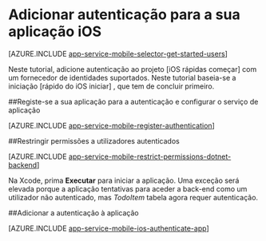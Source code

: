 <properties
    pageTitle="Adicionar autenticação IOS com aplicações móveis do Azure"
    description="Saiba como utilizar as aplicações móveis do Azure para autenticar os utilizadores da sua aplicação iOS através de uma variedade de fornecedores de identidade, incluindo AAD, Google, Facebook, Twitter e Microsoft."
    services="app-service\mobile"
    documentationCenter="ios"
    authors="ysxu"
    manager="yochayk"
    editor=""/>

<tags
    ms.service="app-service-mobile"
    ms.workload="mobile"
    ms.tgt_pltfrm="mobile-ios"
    ms.devlang="dotnet"
    ms.topic="article"
    ms.date="10/01/2016"
    ms.author="yuaxu"/>

# <a name="add-authentication-to-your-ios-app"></a>Adicionar autenticação para a sua aplicação iOS

[AZURE.INCLUDE [app-service-mobile-selector-get-started-users](../../includes/app-service-mobile-selector-get-started-users.md)]

Neste tutorial, adicione autenticação ao projeto [iOS rápidas começar] com um fornecedor de identidades suportados. Neste tutorial baseia-se a iniciação [rápido do iOS iniciar] , que tem de concluir primeiro.

##<a name="register"></a>Registe-se a sua aplicação para a autenticação e configurar o serviço de aplicação

[AZURE.INCLUDE [app-service-mobile-register-authentication](../../includes/app-service-mobile-register-authentication.md)]

##<a name="permissions"></a>Restringir permissões a utilizadores autenticados

[AZURE.INCLUDE [app-service-mobile-restrict-permissions-dotnet-backend](../../includes/app-service-mobile-restrict-permissions-dotnet-backend.md)]

Na Xcode, prima **Executar** para iniciar a aplicação. Uma exceção será elevada porque a aplicação tentativas para aceder a back-end como um utilizador não autenticado, mas _TodoItem_ tabela agora requer autenticação.

##<a name="add-authentication"></a>Adicionar a autenticação à aplicação

[AZURE.INCLUDE [app-service-mobile-ios-authenticate-app](../../includes/app-service-mobile-ios-authenticate-app.md)]


<!-- URLs. -->

[Guia de introdução do iOS]: app-service-mobile-ios-get-started.md

[Azure portal]: https://portal.azure.com
